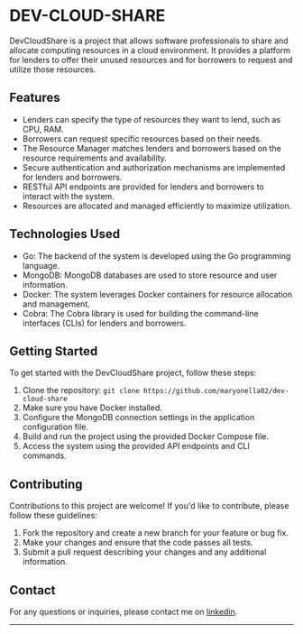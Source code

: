
# DEV-CLOUD-SHARE 

DevCloudShare is a project that allows software professionals to share and allocate computing resources in a cloud environment. It provides a platform for lenders to offer their unused resources and for borrowers to request and utilize those resources.

## Features

- Lenders can specify the type of resources they want to lend, such as CPU, RAM.
- Borrowers can request specific resources based on their needs.
- The Resource Manager matches lenders and borrowers based on the resource requirements and availability.
- Secure authentication and authorization mechanisms are implemented for lenders and borrowers.
- RESTful API endpoints are provided for lenders and borrowers to interact with the system.
- Resources are allocated and managed efficiently to maximize utilization.

## Technologies Used

- Go: The backend of the system is developed using the Go programming language.
- MongoDB: MongoDB databases are used to store resource and user information.
- Docker: The system leverages Docker containers for resource allocation and management.
- Cobra: The Cobra library is used for building the command-line interfaces (CLIs) for lenders and borrowers.

## Getting Started

To get started with the DevCloudShare project, follow these steps:

1. Clone the repository: `git clone https://github.com/maryonella02/dev-cloud-share`
2. Make sure you have Docker installed.
3. Configure the MongoDB connection settings in the application configuration file.
4. Build and run the project using the provided Docker Compose file.
5. Access the system using the provided API endpoints and CLI commands.


## Contributing

Contributions to this project are welcome! If you'd like to contribute, please follow these guidelines:

1. Fork the repository and create a new branch for your feature or bug fix.
2. Make your changes and ensure that the code passes all tests.
3. Submit a pull request describing your changes and any additional information.


## Contact

For any questions or inquiries, please contact me on [linkedin](https://www.linkedin.com/in/marinela-branzeanu/).

---
